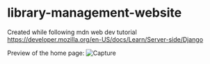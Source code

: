 # library-management-website

Created while following mdn web dev tutorial https://developer.mozilla.org/en-US/docs/Learn/Server-side/Django

Preview of the home page:
![Capture](https://user-images.githubusercontent.com/65943606/178102833-6b4d34fd-124f-4f7d-993b-692bd8f99b09.JPG)
